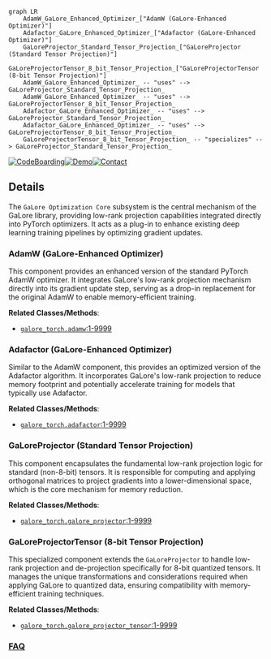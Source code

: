 ```mermaid
graph LR
    AdamW_GaLore_Enhanced_Optimizer_["AdamW (GaLore-Enhanced Optimizer)"]
    Adafactor_GaLore_Enhanced_Optimizer_["Adafactor (GaLore-Enhanced Optimizer)"]
    GaLoreProjector_Standard_Tensor_Projection_["GaLoreProjector (Standard Tensor Projection)"]
    GaLoreProjectorTensor_8_bit_Tensor_Projection_["GaLoreProjectorTensor (8-bit Tensor Projection)"]
    AdamW_GaLore_Enhanced_Optimizer_ -- "uses" --> GaLoreProjector_Standard_Tensor_Projection_
    AdamW_GaLore_Enhanced_Optimizer_ -- "uses" --> GaLoreProjectorTensor_8_bit_Tensor_Projection_
    Adafactor_GaLore_Enhanced_Optimizer_ -- "uses" --> GaLoreProjector_Standard_Tensor_Projection_
    Adafactor_GaLore_Enhanced_Optimizer_ -- "uses" --> GaLoreProjectorTensor_8_bit_Tensor_Projection_
    GaLoreProjectorTensor_8_bit_Tensor_Projection_ -- "specializes" --> GaLoreProjector_Standard_Tensor_Projection_
```

[![CodeBoarding](https://img.shields.io/badge/Generated%20by-CodeBoarding-9cf?style=flat-square)](https://github.com/CodeBoarding/GeneratedOnBoardings)[![Demo](https://img.shields.io/badge/Try%20our-Demo-blue?style=flat-square)](https://www.codeboarding.org/demo)[![Contact](https://img.shields.io/badge/Contact%20us%20-%20contact@codeboarding.org-lightgrey?style=flat-square)](mailto:contact@codeboarding.org)

## Details

The `GaLore Optimization Core` subsystem is the central mechanism of the GaLore library, providing low-rank projection capabilities integrated directly into PyTorch optimizers. It acts as a plug-in to enhance existing deep learning training pipelines by optimizing gradient updates.

### AdamW (GaLore-Enhanced Optimizer)
This component provides an enhanced version of the standard PyTorch AdamW optimizer. It integrates GaLore's low-rank projection mechanism directly into its gradient update step, serving as a drop-in replacement for the original AdamW to enable memory-efficient training.


**Related Classes/Methods**:

- <a href="https://github.com/jiaweizzhao/GaLore/blob/master/galore_torch/adamw.py#L1-L9999" target="_blank" rel="noopener noreferrer">`galore_torch.adamw`:1-9999</a>


### Adafactor (GaLore-Enhanced Optimizer)
Similar to the AdamW component, this provides an optimized version of the Adafactor algorithm. It incorporates GaLore's low-rank projection to reduce memory footprint and potentially accelerate training for models that typically use Adafactor.


**Related Classes/Methods**:

- <a href="https://github.com/jiaweizzhao/GaLore/blob/master/galore_torch/adafactor.py#L1-L9999" target="_blank" rel="noopener noreferrer">`galore_torch.adafactor`:1-9999</a>


### GaLoreProjector (Standard Tensor Projection)
This component encapsulates the fundamental low-rank projection logic for standard (non-8-bit) tensors. It is responsible for computing and applying orthogonal matrices to project gradients into a lower-dimensional space, which is the core mechanism for memory reduction.


**Related Classes/Methods**:

- <a href="https://github.com/jiaweizzhao/GaLore/blob/master/galore_torch/galore_projector.py#L1-L9999" target="_blank" rel="noopener noreferrer">`galore_torch.galore_projector`:1-9999</a>


### GaLoreProjectorTensor (8-bit Tensor Projection)
This specialized component extends the `GaLoreProjector` to handle low-rank projection and de-projection specifically for 8-bit quantized tensors. It manages the unique transformations and considerations required when applying GaLore to quantized data, ensuring compatibility with memory-efficient training techniques.


**Related Classes/Methods**:

- <a href="https://github.com/jiaweizzhao/GaLore/blob/master/galore_torch/galore_projector_tensor.py#L1-L9999" target="_blank" rel="noopener noreferrer">`galore_torch.galore_projector_tensor`:1-9999</a>




### [FAQ](https://github.com/CodeBoarding/GeneratedOnBoardings/tree/main?tab=readme-ov-file#faq)